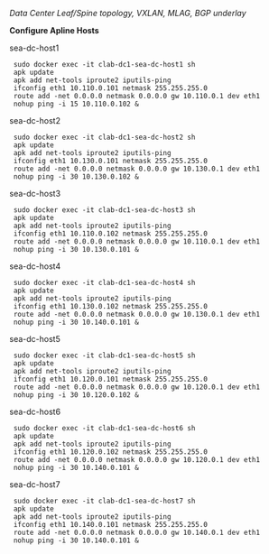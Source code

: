 _Data Center Leaf/Spine topology, VXLAN, MLAG, BGP underlay_

**Configure Apline Hosts**

  sea-dc-host1
  
     sudo docker exec -it clab-dc1-sea-dc-host1 sh
     apk update
     apk add net-tools iproute2 iputils-ping
     ifconfig eth1 10.110.0.101 netmask 255.255.255.0
     route add -net 0.0.0.0 netmask 0.0.0.0 gw 10.110.0.1 dev eth1
     nohup ping -i 15 10.110.0.102 &
     
  sea-dc-host2
  
     sudo docker exec -it clab-dc1-sea-dc-host2 sh
     apk update
     apk add net-tools iproute2 iputils-ping
     ifconfig eth1 10.130.0.101 netmask 255.255.255.0
     route add -net 0.0.0.0 netmask 0.0.0.0 gw 10.130.0.1 dev eth1
     nohup ping -i 30 10.130.0.102 &

  sea-dc-host3
  
     sudo docker exec -it clab-dc1-sea-dc-host3 sh
     apk update
     apk add net-tools iproute2 iputils-ping
     ifconfig eth1 10.110.0.102 netmask 255.255.255.0
     route add -net 0.0.0.0 netmask 0.0.0.0 gw 10.110.0.1 dev eth1
     nohup ping -i 30 10.130.0.101 &

  sea-dc-host4
  
     sudo docker exec -it clab-dc1-sea-dc-host4 sh
     apk update
     apk add net-tools iproute2 iputils-ping
     ifconfig eth1 10.130.0.102 netmask 255.255.255.0
     route add -net 0.0.0.0 netmask 0.0.0.0 gw 10.130.0.1 dev eth1
     nohup ping -i 30 10.140.0.101 &

  sea-dc-host5
  
     sudo docker exec -it clab-dc1-sea-dc-host5 sh
     apk update
     apk add net-tools iproute2 iputils-ping
     ifconfig eth1 10.120.0.101 netmask 255.255.255.0
     route add -net 0.0.0.0 netmask 0.0.0.0 gw 10.120.0.1 dev eth1
     nohup ping -i 30 10.120.0.102 &

  sea-dc-host6
  
     sudo docker exec -it clab-dc1-sea-dc-host6 sh
     apk update
     apk add net-tools iproute2 iputils-ping
     ifconfig eth1 10.120.0.102 netmask 255.255.255.0
     route add -net 0.0.0.0 netmask 0.0.0.0 gw 10.120.0.1 dev eth1
     nohup ping -i 30 10.140.0.101 &

  sea-dc-host7
  
     sudo docker exec -it clab-dc1-sea-dc-host7 sh
     apk update
     apk add net-tools iproute2 iputils-ping
     ifconfig eth1 10.140.0.101 netmask 255.255.255.0
     route add -net 0.0.0.0 netmask 0.0.0.0 gw 10.140.0.1 dev eth1
     nohup ping -i 30 10.140.0.101 &

     
